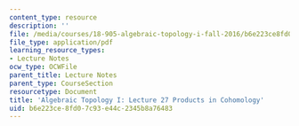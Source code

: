 ```yaml
---
content_type: resource
description: ''
file: /media/courses/18-905-algebraic-topology-i-fall-2016/b6e223ce8fd07c93e44c2345b8a76483_MIT18_905F16_lec28.pdf
file_type: application/pdf
learning_resource_types:
- Lecture Notes
ocw_type: OCWFile
parent_title: Lecture Notes
parent_type: CourseSection
resourcetype: Document
title: 'Algebraic Topology I: Lecture 27 Products in Cohomology'
uid: b6e223ce-8fd0-7c93-e44c-2345b8a76483
---
```

